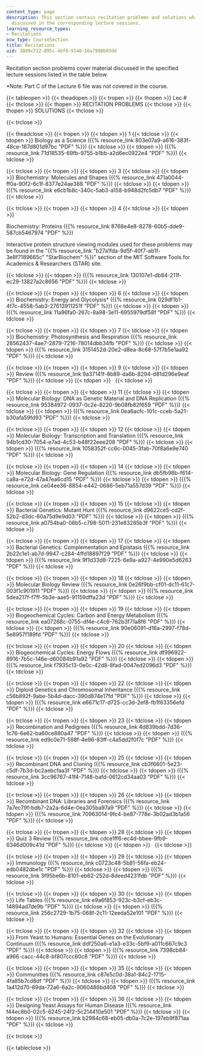 ```yaml
---
content_type: page
description: This section contain recitation problems and solutions which cover material
  discussed in the corresponding lecture sessions.
learning_resource_types:
- Recitations
ocw_type: CourseSection
title: Recitations
uid: 3889c722-095c-4bf0-9140-16a7998b93dd
---
```


Recitation section problems cover material discussed in the specified lecture sessions listed in the table below.

\*Note: Part C of the Lecture 6 file was not covered in the course.

{{< tableopen >}}
{{< theadopen >}}
{{< tropen >}}
{{< thopen >}}
Lec #
{{< thclose >}}
{{< thopen >}}
RECITATION PROBLEMS
{{< thclose >}}
{{< thopen >}}
SOLUTIONS
{{< thclose >}}

{{< trclose >}}

{{< theadclose >}}
{{< tropen >}}
{{< tdopen >}}
1
{{< tdclose >}}
{{< tdopen >}}
Biology as a Science ({{% resource_link 803e07a9-a616-383f-48ce-187d801d97bc "PDF" %}})
{{< tdclose >}}
{{< tdopen >}}
({{% resource_link 71d18535-69fb-9755-b1bb-a2d6ec0922e4 "PDF" %}})
{{< tdclose >}}

{{< trclose >}}
{{< tropen >}}
{{< tdopen >}}
3
{{< tdclose >}}
{{< tdopen >}}
Biochemistry: Molecules and Shapes ({{% resource_link 471a0044-ff0a-90f2-6c1f-8377e24ae388 "PDF" %}})
{{< tdclose >}}
{{< tdopen >}}
({{% resource_link e6cb1b8c-340c-5ab3-a158-b948d2fc5db7 "PDF" %}})
{{< tdclose >}}

{{< trclose >}}
{{< tropen >}}
{{< tdopen >}}
4
{{< tdclose >}}
{{< tdopen >}}


Biochemistry: Proteins ({{% resource_link 8768e4e8-8278-60b5-dde9-587cb5467974 "PDF" %}})

Interactive protein structure viewing modules used for these problems may be found in the "{{% resource_link "b27a1fda-9d5f-40f7-ab1f-3e8f7189665c" "StarBiochem" %}}" section of the MIT Software Tools for Academics & Researchers (STAR) site.


{{< tdclose >}}
{{< tdopen >}}
({{% resource_link 130107e1-db84-211f-ec29-13827a2c8656 "PDF" %}})
{{< tdclose >}}

{{< trclose >}}
{{< tropen >}}
{{< tdopen >}}
6
{{< tdclose >}}
{{< tdopen >}}
Biochemistry: Energy and Glycolysis\* ({{% resource_link 029df1b1-4f7c-4558-5ab3-27613911251f "PDF" %}})
{{< tdclose >}}
{{< tdopen >}}
({{% resource_link 11a96fa0-267c-8a98-3e11-6955979df58f "PDF" %}})
{{< tdclose >}}

{{< trclose >}}
{{< tropen >}}
{{< tdopen >}}
7
{{< tdclose >}}
{{< tdopen >}}
Biochemistry: Photosynthesis and Respiration ({{% resource_link 28562437-4ae7-2879-7216-78014dbb34fb "PDF" %}})
{{< tdclose >}}
{{< tdopen >}}
({{% resource_link 3151452d-20e2-d8ea-8c68-57f7b5e1aa92 "PDF" %}})
{{< tdclose >}}

{{< trclose >}}
{{< tropen >}}
{{< tdopen >}}
9
{{< tdclose >}}
{{< tdopen >}}
Review ({{% resource_link 9a37141f-8b89-da6b-8294-d81d296e9eaf "PDF" %}})
{{< tdclose >}}
{{< tdopen >}}
 
{{< tdclose >}}

{{< trclose >}}
{{< tropen >}}
{{< tdopen >}}
11
{{< tdclose >}}
{{< tdopen >}}
Molecular Biology: DNA as Genetic Material and DNA Replication ({{% resource_link 95384972-0937-0c2e-8220-9b08fb82f659 "PDF" %}})
{{< tdclose >}}
{{< tdopen >}}
({{% resource_link 0ea6acfc-101c-cceb-5a21-b30afa59fd93 "PDF" %}})
{{< tdclose >}}

{{< trclose >}}
{{< tropen >}}
{{< tdopen >}}
12
{{< tdclose >}}
{{< tdopen >}}
Molecular Biology: Transcription and Translation ({{% resource_link 94b1cd30-7054-e7ad-4c53-b48f22eee208 "PDF" %}})
{{< tdclose >}}
{{< tdopen >}}
({{% resource_link 1058352f-cc6c-0045-3fab-70f8a6e9e740 "PDF" %}})
{{< tdclose >}}

{{< trclose >}}
{{< tropen >}}
{{< tdopen >}}
14
{{< tdclose >}}
{{< tdopen >}}
Molecular Biology: Gene Regulation ({{% resource_link db5fb98b-f614-ca8a-e72d-47a47ea6cd15 "PDF" %}})
{{< tdclose >}}
{{< tdopen >}}
({{% resource_link ce04ee36-8854-e442-0686-5eb71a557d39 "PDF" %}})
{{< tdclose >}}

{{< trclose >}}
{{< tropen >}}
{{< tdopen >}}
15
{{< tdclose >}}
{{< tdopen >}}
Bacterial Genetics: Mutant Hunt ({{% resource_link d9622ce5-cd2f-52b2-d3dc-60a75d9e9d03 "PDF" %}})
{{< tdclose >}}
{{< tdopen >}}
({{% resource_link a0754ba0-08b5-c798-5011-231e83285b3f "PDF" %}})
{{< tdclose >}}

{{< trclose >}}
{{< tropen >}}
{{< tdopen >}}
17
{{< tdclose >}}
{{< tdopen >}}
Bacterial Genetics: Complementation and Epistasis ({{% resource_link 2b22c1e1-ab7d-9947-c284-4ffd18897f29 "PDF" %}})
{{< tdclose >}}
{{< tdopen >}}
({{% resource_link 9f1d33d8-7225-6e9a-a927-4e990e5d6263 "PDF" %}})
{{< tdclose >}}

{{< trclose >}}
{{< tropen >}}
{{< tdopen >}}
18
{{< tdclose >}}
{{< tdopen >}}
Molecular Biology Review ({{% resource_link 0e26f9bb-cf01-dc11-61c7-003f1c901911 "PDF" %}})
{{< tdclose >}}
{{< tdopen >}}
({{% resource_link 5dea217f-f7ff-5b3e-aae5-91159dffa23d "PDF" %}})
{{< tdclose >}}

{{< trclose >}}
{{< tropen >}}
{{< tdopen >}}
19
{{< tdclose >}}
{{< tdopen >}}
Biogeochemical Cycles: Carbon and Energy Metabolism ({{% resource_link ea07268c-0755-df4e-c4c6-762b3f71a8f6 "PDF" %}})
{{< tdclose >}}
{{< tdopen >}}
({{% resource_link 90e06091-d16a-2997-f78d-5e8957f189fd "PDF" %}})
{{< tdclose >}}

{{< trclose >}}
{{< tropen >}}
{{< tdopen >}}
20
{{< tdclose >}}
{{< tdopen >}}
Biogeochemical Cycles: Energy Flows ({{% resource_link df996922-8916-7b5c-146e-d60084b91a92 "PDF" %}})
{{< tdclose >}}
{{< tdopen >}}
({{% resource_link f7935c13-0e0c-42d8-8fad-0047ed2096d3 "PDF" %}})
{{< tdclose >}}

{{< trclose >}}
{{< tropen >}}
{{< tdopen >}}
22
{{< tdclose >}}
{{< tdopen >}}
Diploid Genetics and Chromosomal Inheritance ({{% resource_link c56b892f-9abe-5b4d-dacc-390d874e17fd "PDF" %}})
{{< tdclose >}}
{{< tdopen >}}
({{% resource_link e6671c17-d725-cc3d-2ef8-fb1f63356efd "PDF" %}})
{{< tdclose >}}

{{< trclose >}}
{{< tropen >}}
{{< tdopen >}}
23
{{< tdclose >}}
{{< tdopen >}}
Recombination and Pedigrees ({{% resource_link 4d839bdd-7d36-1c76-6e62-ba60ce880a47 "PDF" %}})
{{< tdclose >}}
{{< tdopen >}}
({{% resource_link ed9c0e71-598f-4e96-83ff-c4a5dd2f0f7c "PDF" %}})
{{< tdclose >}}

{{< trclose >}}
{{< tropen >}}
{{< tdopen >}}
25
{{< tdclose >}}
{{< tdopen >}}
Recombinant DNA and Cloning ({{% resource_link cb3f6601-5e23-c5df-7b3d-bc2aebcfaa3f "PDF" %}})
{{< tdclose >}}
{{< tdopen >}}
({{% resource_link 3cc96767-41f4-7148-bafd-0612cd34aa03 "PDF" %}})
{{< tdclose >}}

{{< trclose >}}
{{< tropen >}}
{{< tdopen >}}
26
{{< tdclose >}}
{{< tdopen >}}
Recombinant DNA: Libraries and Forensics ({{% resource_link 7a7ec79f-bdb7-2a2a-6d4e-0ea305ba97a9 "PDF" %}})
{{< tdclose >}}
{{< tdopen >}}
({{% resource_link 70963014-9fc4-be87-778e-3b02ad3b1a56 "PDF" %}})
{{< tdclose >}}

{{< trclose >}}
{{< tropen >}}
{{< tdopen >}}
28
{{< tdclose >}}
{{< tdopen >}}
Quiz 3 Review ({{% resource_link cdce1ff6-ec4d-bbee-9fb9-6346d009c41d "PDF" %}})
{{< tdclose >}}
{{< tdopen >}}
 
{{< tdclose >}}

{{< trclose >}}
{{< tropen >}}
{{< tdopen >}}
29
{{< tdclose >}}
{{< tdopen >}}
Immunology ({{% resource_link c0723c48-5b81-56fa-eb24-edb0482dbe1c "PDF" %}})
{{< tdclose >}}
{{< tdopen >}}
({{% resource_link 3f95be6b-8101-eb62-252d-8deed4231fdb "PDF" %}})
{{< tdclose >}}

{{< trclose >}}
{{< tropen >}}
{{< tdopen >}}
30
{{< tdclose >}}
{{< tdopen >}}
Life Tables ({{% resource_link e9a6f853-923c-b3cf-eb3c-14894ad7de9b "PDF" %}})
{{< tdclose >}}
{{< tdopen >}}
({{% resource_link 256c2729-1b75-068f-2c11-12eeda52e101 "PDF" %}})
{{< tdclose >}}

{{< trclose >}}
{{< tropen >}}
{{< tdopen >}}
32
{{< tdclose >}}
{{< tdopen >}}
From Yeast to Humans: Essential Genes on the Evolutionary Continuum ({{% resource_link ddf250a6-e1a3-e33c-5bf9-a011c667c9c3 "PDF" %}})
{{< tdclose >}}
{{< tdopen >}}
({{% resource_link 7398cb84-a966-cacc-44c8-bf807ccc60c8 "PDF" %}})
{{< tdclose >}}

{{< trclose >}}
{{< tropen >}}
{{< tdopen >}}
35
{{< tdclose >}}
{{< tdopen >}}
Communities ({{% resource_link c87e5c0d-38a1-84c2-1715-4fa85b7cd8df "PDF" %}})
{{< tdclose >}}
{{< tdopen >}}
({{% resource_link 1a412d70-89da-72a6-6a2c-9060486bd408 "PDF" %}})
{{< tdclose >}}

{{< trclose >}}
{{< tropen >}}
{{< tdopen >}}
36
{{< tdclose >}}
{{< tdopen >}}
Designing Yeast Assays for Human Disease ({{% resource_link f44ec8b0-02c5-6245-24f2-5c214410e501 "PDF" %}})
{{< tdclose >}}
{{< tdopen >}}
({{% resource_link b2984c68-eb05-db0a-7c2e-197eb9f871aa "PDF" %}})
{{< tdclose >}}

{{< trclose >}}

{{< tableclose >}}